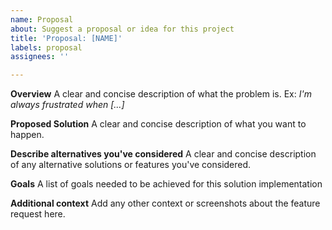 ```yaml
---
name: Proposal
about: Suggest a proposal or idea for this project
title: 'Proposal: [NAME]'
labels: proposal
assignees: ''

---
```


**Overview**
A clear and concise description of what the problem is. Ex: _I'm always frustrated when [...]_

**Proposed Solution**
A clear and concise description of what you want to happen.

**Describe alternatives you've considered**
A clear and concise description of any alternative solutions or features you've considered.

**Goals**
A list of goals needed to be achieved for this solution implementation

**Additional context**
Add any other context or screenshots about the feature request here.
